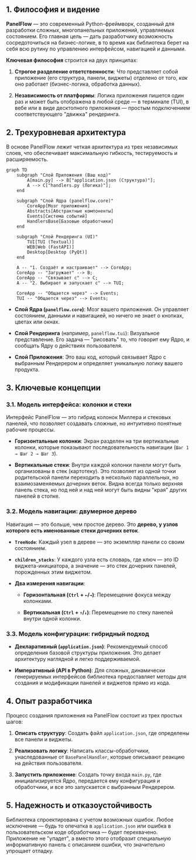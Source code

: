 ## 1. Философия и видение

**PanelFlow** — это современный Python-фреймворк, созданный для разработки сложных, многопанельных приложений, управляемых состоянием. Его главная цель — дать разработчику возможность сосредоточиться на бизнес-логике, в то время как библиотека берет на себя всю рутину по управлению интерфейсом, навигацией и данными.

**Ключевая философия** строится на двух принципах:

1. **Строгое разделение ответственности**: _Что_ представляет собой приложение (его структура, панели, виджеты) отделено от того, _как_ оно работает (бизнес-логика, обработка данных).
    
2. **Независимость от платформы**: Логика приложения пишется один раз и может быть отображена в любой среде — в терминале (TUI), в вебе или в виде десктопного приложения — простым подключением соответствующего "движка" рендеринга.
    

## 2. Трехуровневая архитектура

В основе PanelFlow лежит четкая архитектура из трех независимых слоев, что обеспечивает максимальную гибкость, тестируемость и расширяемость.

```
graph TD
    subgraph "Слой Приложения (Ваш код)"
        A[main.py] --> B["application.json (Структура)"];
        A --> C["handlers.py (Логика)"];
    end

    subgraph "Слой Ядра (panelflow.core)"
        CoreApp[Мозг приложения]
        Abstracts[Абстрактные компоненты]
        Events[Система событий]
        HandlersBase[Базовые обработчики]
    end

    subgraph "Слой Рендеринга (UI)"
        TUI[TUI (Textual)]
        WEB[Web (FastAPI)]
        Desktop[Desktop (PyQt)]
    end

    A -- "1. Создаёт и настраивает" --> CoreApp;
    CoreApp -- "Загружает" --> B;
    CoreApp -- "Связывает с" --> C;
    A -- "2. Выбирает и запускает с" --> TUI;
    
    CoreApp -- "Общается через" --> Events;
    TUI -- "Общается через" --> Events;
```

- **Слой Ядра (`panelflow.core`)**: Мозг вашего приложения. Он управляет состоянием, данными и навигацией, но ничего не знает о кнопках, цветах или окнах.
    
- **Слой Рендеринга** (например, `panelflow.tui`): Визуальное представление. Его задача — "рисовать" то, что говорит ему Ядро, и сообщать Ядру о действиях пользователя.
    
- **Слой Приложения**: Это ваш код, который связывает Ядро с выбранным Рендерером и определяет уникальную логику вашего продукта.
    

## 3. Ключевые концепции

### 3.1. Модель интерфейса: колонки и стеки

Интерфейс PanelFlow — это гибрид колонок Миллера и стековых панелей, что позволяет создавать сложные, но интуитивно понятные рабочие процессы.

- **Горизонтальные колонки**: Экран разделен на три вертикальные колонки, которые показывают последовательность навигации (`Шаг 1 → Шаг 2 → Шаг 3`).
    
- **Вертикальные стеки**: Внутри каждой колонки панели могут быть организованы в стек (картотеку). Это позволяет из одной точки родительской панели переходить в несколько параллельных, но взаимозаменяемых дочерних веток. Видна всегда только верхняя панель стека, но под ней и над ней могут быть видны "края" других панелей в стопке.
    

### 3.2. Модель навигации: двумерное дерево

Навигация — это больше, чем простое дерево. Это **дерево, у узлов которого есть именованные стеки дочерних веток**.

- **`TreeNode`**: Каждый узел в дереве — это экземпляр панели со своим состоянием.
    
- **`children_stacks`**: У каждого узла есть словарь, где ключ — это ID виджета-инициатора, а значение — это стек дочерних панелей, порожденных этим виджетом.
    
- **Два измерения навигации**:
    
    - **Горизонтальная (`Ctrl` + `←`/`→`)**: Перемещение фокуса между колонками.
        
    - **Вертикальная (`Ctrl` + `↑`/`↓`)**: Перемещение по стеку панелей внутри одной колонки.
        

### 3.3. Модель конфигурации: гибридный подход

- **Декларативный (`application.json`)**: Рекомендуемый способ определения базовой структуры приложения. Это делает архитектуру наглядной и легко поддерживаемой.
    
- **Императивный (API в Python)**: Для сложных, динамически генерируемых интерфейсов библиотека предоставляет методы для создания и модификации панелей и виджетов прямо из кода.
    

## 4. Опыт разработчика

Процесс создания приложения на PanelFlow состоит из трех простых шагов:

1. **Описать структуру**: Создать файл `application.json`, где определены все панели и виджеты.
    
2. **Реализовать логику**: Написать классы-обработчики, унаследованные от `BasePanelHandler`, которые описывают реакцию на действия пользователя.
    
3. **Запустить приложение**: Создать точку входа `main.py`, где инициализируется Ядро, передается ему конфигурация и обработчики, и все это запускается с выбранным Рендерером.
    

## 5. Надежность и отказоустойчивость

Библиотека спроектирована с учетом возможных ошибок. Любое исключение — будь то опечатка в `application.json` или ошибка в пользовательском коде обработчика — будет перехвачено. Приложение не "упадет", а вместо этого отобразит специальную информативную панель с описанием ошибки, что значительно упрощает отладку.